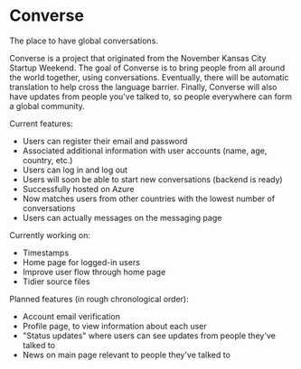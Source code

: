 # Converse
The place to have global conversations.

Converse is a project that originated from the November Kansas City Startup Weekend. The goal of Converse is to bring people from all around the world together, using conversations. Eventually, there will be automatic translation to help cross the language barrier. Finally, Converse will also have updates from people you've talked to, so people everywhere can form a global community.

Current features:
- Users can register their email and password
- Associated additional information with user accounts (name, age, country, etc.)
- Users can log in and log out
- Users will soon be able to start new conversations (backend is ready)
- Successfully hosted on Azure
- Now matches users from other countries with the lowest number of conversations
- Users can actually messages on the messaging page

Currently working on:
- Timestamps
- Home page for logged-in users
- Improve user flow through home page
- Tidier source files

Planned features (in rough chronological order):
- Account email verification
- Profile page, to view information about each user
- "Status updates" where users can see updates from people they've talked to
- News on main page relevant to people they've talked to
